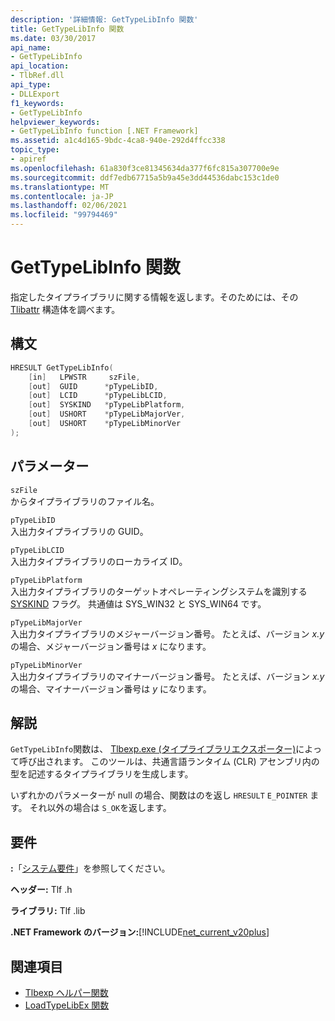 ```yaml
---
description: '詳細情報: GetTypeLibInfo 関数'
title: GetTypeLibInfo 関数
ms.date: 03/30/2017
api_name:
- GetTypeLibInfo
api_location:
- TlbRef.dll
api_type:
- DLLExport
f1_keywords:
- GetTypeLibInfo
helpviewer_keywords:
- GetTypeLibInfo function [.NET Framework]
ms.assetid: a1c4d165-9bdc-4ca8-940e-292d4ffcc338
topic_type:
- apiref
ms.openlocfilehash: 61a830f3ce81345634da377f6fc815a307700e9e
ms.sourcegitcommit: ddf7edb67715a5b9a45e3dd44536dabc153c1de0
ms.translationtype: MT
ms.contentlocale: ja-JP
ms.lasthandoff: 02/06/2021
ms.locfileid: "99794469"
---
```

# <a name="gettypelibinfo-function"></a>GetTypeLibInfo 関数

指定したタイプライブラリに関する情報を返します。そのためには、その [Tlibattr](/windows/win32/api/oaidl/ns-oaidl-tlibattr) 構造体を調べます。  
  
## <a name="syntax"></a>構文  
  
```cpp  
HRESULT GetTypeLibInfo(  
    [in]   LPWSTR     szFile,  
    [out]  GUID      *pTypeLibID,  
    [out]  LCID      *pTypeLibLCID,  
    [out]  SYSKIND   *pTypeLibPlatform,  
    [out]  USHORT    *pTypeLibMajorVer,  
    [out]  USHORT    *pTypeLibMinorVer  
);  
```  
  
## <a name="parameters"></a>パラメーター  

 `szFile`  
 からタイプライブラリのファイル名。  
  
 `pTypeLibID`  
 入出力タイプライブラリの GUID。  
  
 `pTypeLibLCID`  
 入出力タイプライブラリのローカライズ ID。  
  
 `pTypeLibPlatform`  
 入出力タイプライブラリのターゲットオペレーティングシステムを識別する [SYSKIND](/windows/win32/api/oaidl/ne-oaidl-syskind) フラグ。 共通値は SYS_WIN32 と SYS_WIN64 です。  
  
 `pTypeLibMajorVer`  
 入出力タイプライブラリのメジャーバージョン番号。 たとえば、バージョン *x.y* の場合、メジャーバージョン番号は *x* になります。  
  
 `pTypeLibMinorVer`  
 入出力タイプライブラリのマイナーバージョン番号。 たとえば、バージョン *x.y* の場合、マイナーバージョン番号は *y* になります。  
  
## <a name="remarks"></a>解説  

 `GetTypeLibInfo`関数は、 [Tlbexp.exe (タイプライブラリエクスポーター)](../../tools/tlbexp-exe-type-library-exporter.md)によって呼び出されます。 このツールは、共通言語ランタイム (CLR) アセンブリ内の型を記述するタイプライブラリを生成します。  
  
 いずれかのパラメーターが null の場合、関数はのを返し `HRESULT` `E_POINTER` ます。 それ以外の場合は `S_OK`を返します。  
  
## <a name="requirements"></a>要件  

 **:**「[システム要件](../../get-started/system-requirements.md)」を参照してください。  
  
 **ヘッダー:** Tlf .h  
  
 **ライブラリ:** Tlf .lib  
  
 **.NET Framework のバージョン:**[!INCLUDE[net_current_v20plus](../../../../includes/net-current-v20plus-md.md)]  
  
## <a name="see-also"></a>関連項目

- [Tlbexp ヘルパー関数](index.md)
- [LoadTypeLibEx 関数](/previous-versions/windows/desktop/api/oleauto/nf-oleauto-loadtypelibex)
